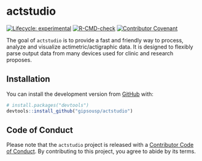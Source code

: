 
<!-- README.md is generated from README.Rmd. Please edit that file -->

# actstudio

<!-- badges: start -->

<!-- To do: Add Code coverage (when possible) <https://docs.codecov.io/> -->

[![Lifecycle:
experimental](https://img.shields.io/badge/lifecycle-experimental-orange.svg)](https://www.tidyverse.org/lifecycle/#experimental)
[![R-CMD-check](https://github.com/gipsousp/actstudio/workflows/R-CMD-check/badge.svg)](https://github.com/gipsousp/actstudio/actions)
[![Contributor
Covenant](https://img.shields.io/badge/Contributor%20Covenant-v2.0%20adopted-ff69b4.svg)](code_of_conduct.md)

<!-- badges: end -->

The goal of `actstudio` is to provide a fast and friendly way to
process, analyze and visualize actimetric/actigraphic data. It is
designed to flexibly parse output data from many devices used for clinic
and research proposes.

## Installation

You can install the development version from
[GitHub](https://github.com/) with:

``` r
# install.packages("devtools")
devtools::install_github("gipsousp/actstudio")
```

## Code of Conduct

Please note that the `actstudio` project is released with a [Contributor
Code of
Conduct](https://contributor-covenant.org/version/2/0/CODE_OF_CONDUCT.html).
By contributing to this project, you agree to abide by its terms.
